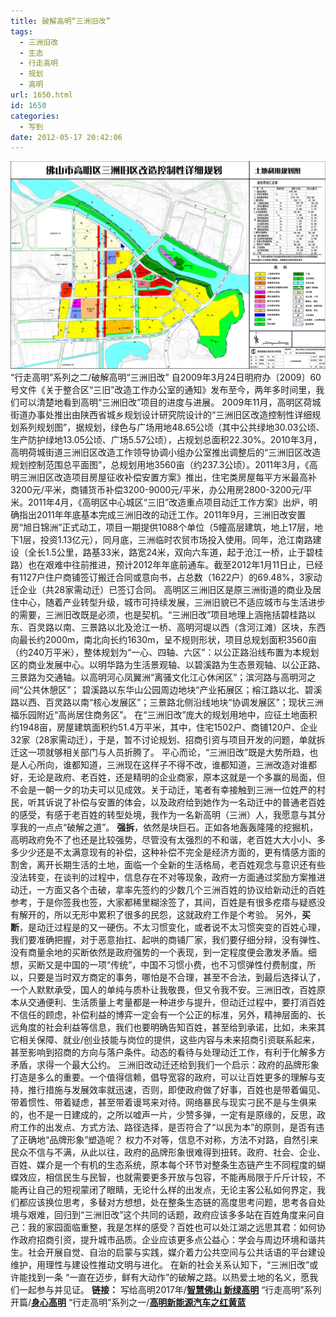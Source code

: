 ```yaml
---
title: 破解高明“三洲旧改”
tags:
  - 三洲旧改
  - 生态
  - 行走高明
  - 规划
  - 高明
url: 1650.html
id: 1650
categories:
  - 写到
date: 2012-05-17 20:42:06
---
```


[![](/images/uploads/2012/05/三洲改造土地利用规划图1.jpg "三洲改造土地利用规划图")](/images/uploads/2012/05/三洲改造土地利用规划图1.jpg) “行走高明”系列之二/破解高明“三洲旧改” 自2009年3月24日明府办〔2009〕60号文件《关于整合区“三旧”改造工作办公室的通知》发布至今，两年多时间里，我们可以清楚地看到高明“三洲旧改”项目的进度与进展。 2009年11月，高明区荷城街道办事处推出由陕西省城乡规划设计研究院设计的“三洲旧区改造控制性详细规划系列规划图”，据规划，绿色与广场用地48.65公顷（其中公共绿地30.03公顷、生产防护绿地13.05公顷、广场5.57公顷），占规划总面积22.30%。2010年3月，高明荷城街道三洲旧区改造工作领导协调小组办公室推出调整后的“三洲旧区改造规划控制范围总平面图”，总规划用地3560亩（约237.3公顷）。2011年3月，《高明三洲旧区改造项目房屋征收补偿安置方案》推出，住宅类房屋每平方米最高补3200元/平米，商铺货币补偿3200-9000元/平米，办公用房2800-3200元/平米。2011年4月，《高明区中心城区“三旧”改造重点项目动迁工作方案》出炉，明确指出2011年年底基本完成三洲旧改的动迁工作。2011年9月，三洲旧改安置房“旭日锦洲”正式动工，项目一期提供1088个单位（5幢高层建筑，地上17层，地下1层，投资1.13亿元），同月底，三洲临时农贸市场投入使用。同年，沧江南路建设（全长1.5公里，路基33米，路宽24米，双向六车道，起于沧江一桥，止于碧桂路）也在艰难中往前推进，预计2012年年底前通车。截至2012年1月11日止，已经有1127户住户商铺签订搬迁合同或意向书，占总数（1622户）的69.48%，3家动迁企业（共28家需动迁）已签订合同。 高明区三洲旧区是原三洲街道的商业及居住中心，随着产业转型升级，城市可持续发展，三洲旧貌已不适应城市与生活进步的需要，三洲旧改既是必须，也是契机。“三洲旧改”项目地理上涵拖括碧桂路以东、百灵路以南、三景路以北及沧江一桥、高明河堤以西（含河江滩）区块，东西向最长约2000m，南北向长约1630m，呈不规则形状，项目总规划面积3560亩（约240万平米），整体规划为“一心、四轴、六区”：以公正路沿线布置为本规划区的商业发展中心。以明华路为生活景观轴、以碧溪路为生态景观轴、以公正路、三景路为交通轴。以高明河心凤翼洲“离骚文化江心休闲区”；滨河路与高明河之间“公共休憩区”； 碧溪路以东华山公园周边地块“产业拓展区；榕江路以北、碧溪路以西、百灵路以南“核心发展区”；三景路北侧沿线地块“协调发展区”；现状三洲福乐园附近“高尚居住商务区”。 在“三洲旧改”庞大的规划用地中，应征土地面积约1948亩，房屋建筑面积约51.4万平米，其中，住宅1502户、商铺120户、企业32家（28家需动迁），于是，暂不讨论规划、招商引资与项目开发的问题，单就拆迁这一项就够相关部门与人员折腾了。 平心而论，“三洲旧改”既是大势所趋，也是人心所向，谁都知道，三洲现在这样子不得不改，谁都知道，三洲改造对谁都好，无论是政府、老百姓，还是精明的企业商家，原本这就是一个多赢的局面，但不会是一朝一夕的功夫可以见成效。关于动迁，笔者有幸接触到三洲一位姓严的村民，听其诉说了补偿与安置的体会，以及政府给到她作为一名动迁中的普通老百姓的感受，有感于老百姓的转型处境，我作为一名新高明（三洲）人，我愿意与其分享我的一点点“破解之道”。 **强拆**，依然是块巨石。正如各地轰轰隆隆的挖掘机，高明政府免不了也还是比较强势，尽管没有太强烈的不和谐，老百姓大大小小、多多少少还是不太满意现有的补偿，这种补偿不完全是经济方面的，更有情感方面的割舍，离开长期生活的土地，面临一个全新的生活格局，老百姓观念与意识还有些没法转变，在谈判的过程中，信息存在不对等现象，政府一方面通过奖励方案推进动迁，一方面又各个击破，拿率先签约的少数几个三洲百姓的协议给新动迁的百姓参考，于是你签我也签，大家都稀里糊涂签了，其间，百姓是有很多疙瘩与疑惑没有解开的，所以无形中累积了很多的民怨，这就政府工作是个考验。 另外，**买断**，是动迁过程是的又一硬伤。不太习惯变化，或者说不太习惯突变的百姓心理，我们要准确把握，对于恶意抬扛、起哄的商铺厂家，我们要仔细分辩，没有弹性、没有商量余地的买断依然是政府强势的一个表现，到一定程度便会激发矛盾。细想，买断又是中国的一项“传统”，中国不习惯小费，也不习惯弹性付费制度，所以，只要是当时双方商定的事务，哪怕是不合理，甚至不合法，到最后选择认了，一个人默默承受，国人的单纯与质朴让我敬畏，但又令我不安。三洲旧改，百姓原本从交通便利、生活质量上考量都是一种进步与提升，但动迁过程中，要打消百姓不信任的顾虑，补偿利益的博弈一定会有一个公正的标准，另外，精神层面的、长远角度的社会利益等信息，我们也要明确告知百姓，甚至给到承诺，比如，未来其它相关保障、就业/创业技能与岗位的提供，这些内容与未来招商引资联系起来，甚至影响到招商的方向与落户条件。动态的看待与处理动迁工作，有利于化解多方矛盾，求得一个最大公约。 三洲旧改动迁还给到我们一个启示：政府的品牌形象打造是多么的重要。一个值得信赖，倡导宽容的政府，可以让百姓更多的理解与支持，推行措施与发展效率就迅速，否则，即使政府做了好事，百姓也是带着偏见、带着惯性、带着疑虑，甚至带着谩骂来对待。网络暴民与现实刁民不是与生俱来的，也不是一日建成的，之所以嘘声一片，少赞多弹，一定有是原缘的，反思，政府工作的出发点、方式方法、路径选择，是否符合了“以民为本”的原则，是否有违了正确地“品牌形象”塑造呢？ 权力不对等，信息不对称，方法不对路，自然引来民众不信与不满，从此以往，政府的品牌形象很难得到扭转。政府、社会、企业、百姓、媒介是一个有机的生态系统，原本每个环节对整条生态链产生不同程度的蝴蝶效应，相信民生与民智，也就需要更多开放与包容，不能再局限于斤斤计较，不能再让自己的短视蒙闭了眼睛，无论什么样的出发点，无论主客公私如何界定，我们都应该换位思考，多替对方想想，处在整条生态链的高度思考问题，思考各自处境与艰难，回归到“三洲旧改”这个共同的话题，政府应该多多站在百姓角度来问自己：我的家园面临重整，我是怎样的感受？百姓也可以处江湖之远思其君：如何协作政府招商引资，提升城市品质。企业应该更多点公益心：学会与周边环境和谐共生。社会开展自觉、自治的启蒙与实践，媒介着力公共空间与公共话语的平台建设维护，用理性与建设性推动文明与进化。 在新的社会关系认知下，“三洲旧改”或许能找到一条 “一直在迈步，鲜有大动作”的破解之路。以热爱土地的名义，愿我们一起参与并见证。 **链接：** 写给高明2017年/**[智慧佛山 新绿高明](http://rooufer.cn/?p=1368 "智慧佛山 新绿高明")** “行走高明”系列开篇/**[身心高明](http://rooufer.cn/?p=1478 "“行走高明”系列开篇/身心高明")** “行走高明”系列之一/**[高明新能源汽车之红黄蓝](http://rooufer.cn/?p=1559 "“行走高明”系列之一/高明新能源汽车之红黄蓝")**
